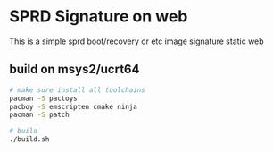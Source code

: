 # SPRD Signature on web
This is a simple sprd boot/recovery or etc image signature static web    
## build on msys2/ucrt64
```sh
# make sure install all toolchains
pacman -S pactoys
pacboy -S emscripten cmake ninja
pacman -S patch

# build
./build.sh
```

